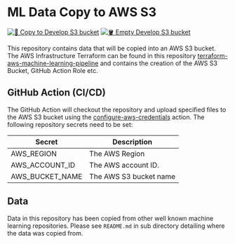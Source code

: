 # ML Data Copy to AWS S3

[![📠 Copy to Develop S3 bucket](https://github.com/kwame-mintah/ml-data-copy-to-aws-s3/actions/workflows/copy-to-aws-s3.yml/badge.svg?event=workflow_dispatch)](https://github.com/kwame-mintah/ml-data-copy-to-aws-s3/actions/workflows/copy-to-aws-s3.yml) 
[![🪣 Empty Develop S3 bucket](https://github.com/kwame-mintah/ml-data-copy-to-aws-s3/actions/workflows/empty-aws-s3.yml/badge.svg?event=workflow_dispatch)](https://github.com/kwame-mintah/ml-data-copy-to-aws-s3/actions/workflows/empty-aws-s3.yml)

This repository contains data that will be copied into an AWS S3 bucket. The AWS Infrastructure Terraform can be found in this repository [terraform-aws-machine-learning-pipeline](https://github.com/kwame-mintah/terraform-aws-machine-learning-pipeline) and contains the creation of the AWS S3 Bucket, GitHub Action Role etc.

## GitHub Action (CI/CD)

The GitHub Action will checkout the repository and upload specified files to the AWS S3 bucket using the [configure-aws-credentials](https://github.com/aws-actions/configure-aws-credentials/tree/v4.0.1/) action. The following repository secrets need to be set:

| Secret          | Description            |
| --------------- | ---------------------- |
| AWS_REGION      | The AWS Region         |
| AWS_ACCOUNT_ID  | The AWS account ID.    |
| AWS_BUCKET_NAME | The AWS S3 bucket name |

## Data

Data in this repository has been copied from other well known machine learning repositories. Please see `README.md` in sub directory detailing where the data was copied from.
